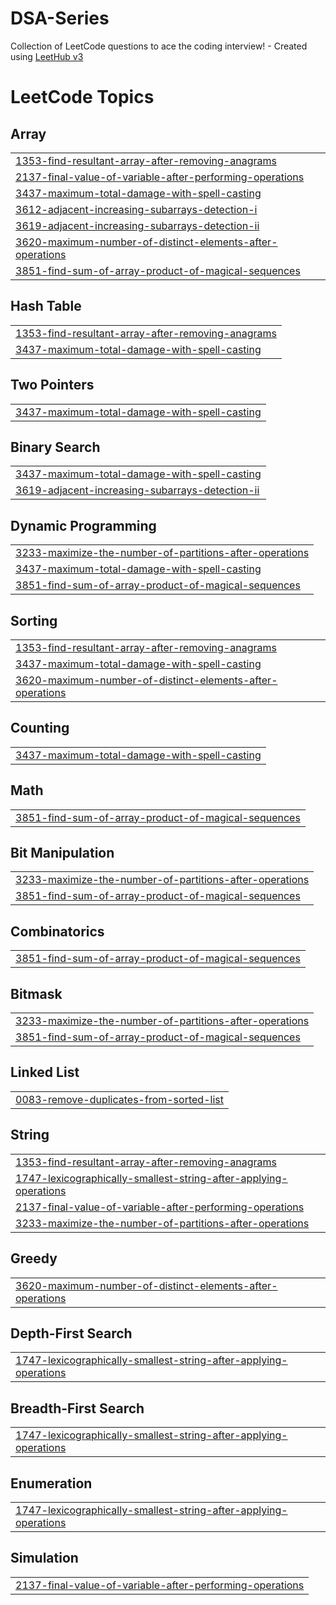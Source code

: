 # DSA-Series
Collection of LeetCode questions to ace the coding interview! - Created using [LeetHub v3](https://github.com/raphaelheinz/LeetHub-3.0)

<!---LeetCode Topics Start-->
# LeetCode Topics
## Array
|  |
| ------- |
| [1353-find-resultant-array-after-removing-anagrams](https://github.com/pratikraj143/DSA-Series/tree/master/1353-find-resultant-array-after-removing-anagrams) |
| [2137-final-value-of-variable-after-performing-operations](https://github.com/pratikraj143/DSA-Series/tree/master/2137-final-value-of-variable-after-performing-operations) |
| [3437-maximum-total-damage-with-spell-casting](https://github.com/pratikraj143/DSA-Series/tree/master/3437-maximum-total-damage-with-spell-casting) |
| [3612-adjacent-increasing-subarrays-detection-i](https://github.com/pratikraj143/DSA-Series/tree/master/3612-adjacent-increasing-subarrays-detection-i) |
| [3619-adjacent-increasing-subarrays-detection-ii](https://github.com/pratikraj143/DSA-Series/tree/master/3619-adjacent-increasing-subarrays-detection-ii) |
| [3620-maximum-number-of-distinct-elements-after-operations](https://github.com/pratikraj143/DSA-Series/tree/master/3620-maximum-number-of-distinct-elements-after-operations) |
| [3851-find-sum-of-array-product-of-magical-sequences](https://github.com/pratikraj143/DSA-Series/tree/master/3851-find-sum-of-array-product-of-magical-sequences) |
## Hash Table
|  |
| ------- |
| [1353-find-resultant-array-after-removing-anagrams](https://github.com/pratikraj143/DSA-Series/tree/master/1353-find-resultant-array-after-removing-anagrams) |
| [3437-maximum-total-damage-with-spell-casting](https://github.com/pratikraj143/DSA-Series/tree/master/3437-maximum-total-damage-with-spell-casting) |
## Two Pointers
|  |
| ------- |
| [3437-maximum-total-damage-with-spell-casting](https://github.com/pratikraj143/DSA-Series/tree/master/3437-maximum-total-damage-with-spell-casting) |
## Binary Search
|  |
| ------- |
| [3437-maximum-total-damage-with-spell-casting](https://github.com/pratikraj143/DSA-Series/tree/master/3437-maximum-total-damage-with-spell-casting) |
| [3619-adjacent-increasing-subarrays-detection-ii](https://github.com/pratikraj143/DSA-Series/tree/master/3619-adjacent-increasing-subarrays-detection-ii) |
## Dynamic Programming
|  |
| ------- |
| [3233-maximize-the-number-of-partitions-after-operations](https://github.com/pratikraj143/DSA-Series/tree/master/3233-maximize-the-number-of-partitions-after-operations) |
| [3437-maximum-total-damage-with-spell-casting](https://github.com/pratikraj143/DSA-Series/tree/master/3437-maximum-total-damage-with-spell-casting) |
| [3851-find-sum-of-array-product-of-magical-sequences](https://github.com/pratikraj143/DSA-Series/tree/master/3851-find-sum-of-array-product-of-magical-sequences) |
## Sorting
|  |
| ------- |
| [1353-find-resultant-array-after-removing-anagrams](https://github.com/pratikraj143/DSA-Series/tree/master/1353-find-resultant-array-after-removing-anagrams) |
| [3437-maximum-total-damage-with-spell-casting](https://github.com/pratikraj143/DSA-Series/tree/master/3437-maximum-total-damage-with-spell-casting) |
| [3620-maximum-number-of-distinct-elements-after-operations](https://github.com/pratikraj143/DSA-Series/tree/master/3620-maximum-number-of-distinct-elements-after-operations) |
## Counting
|  |
| ------- |
| [3437-maximum-total-damage-with-spell-casting](https://github.com/pratikraj143/DSA-Series/tree/master/3437-maximum-total-damage-with-spell-casting) |
## Math
|  |
| ------- |
| [3851-find-sum-of-array-product-of-magical-sequences](https://github.com/pratikraj143/DSA-Series/tree/master/3851-find-sum-of-array-product-of-magical-sequences) |
## Bit Manipulation
|  |
| ------- |
| [3233-maximize-the-number-of-partitions-after-operations](https://github.com/pratikraj143/DSA-Series/tree/master/3233-maximize-the-number-of-partitions-after-operations) |
| [3851-find-sum-of-array-product-of-magical-sequences](https://github.com/pratikraj143/DSA-Series/tree/master/3851-find-sum-of-array-product-of-magical-sequences) |
## Combinatorics
|  |
| ------- |
| [3851-find-sum-of-array-product-of-magical-sequences](https://github.com/pratikraj143/DSA-Series/tree/master/3851-find-sum-of-array-product-of-magical-sequences) |
## Bitmask
|  |
| ------- |
| [3233-maximize-the-number-of-partitions-after-operations](https://github.com/pratikraj143/DSA-Series/tree/master/3233-maximize-the-number-of-partitions-after-operations) |
| [3851-find-sum-of-array-product-of-magical-sequences](https://github.com/pratikraj143/DSA-Series/tree/master/3851-find-sum-of-array-product-of-magical-sequences) |
## Linked List
|  |
| ------- |
| [0083-remove-duplicates-from-sorted-list](https://github.com/pratikraj143/DSA-Series/tree/master/0083-remove-duplicates-from-sorted-list) |
## String
|  |
| ------- |
| [1353-find-resultant-array-after-removing-anagrams](https://github.com/pratikraj143/DSA-Series/tree/master/1353-find-resultant-array-after-removing-anagrams) |
| [1747-lexicographically-smallest-string-after-applying-operations](https://github.com/pratikraj143/DSA-Series/tree/master/1747-lexicographically-smallest-string-after-applying-operations) |
| [2137-final-value-of-variable-after-performing-operations](https://github.com/pratikraj143/DSA-Series/tree/master/2137-final-value-of-variable-after-performing-operations) |
| [3233-maximize-the-number-of-partitions-after-operations](https://github.com/pratikraj143/DSA-Series/tree/master/3233-maximize-the-number-of-partitions-after-operations) |
## Greedy
|  |
| ------- |
| [3620-maximum-number-of-distinct-elements-after-operations](https://github.com/pratikraj143/DSA-Series/tree/master/3620-maximum-number-of-distinct-elements-after-operations) |
## Depth-First Search
|  |
| ------- |
| [1747-lexicographically-smallest-string-after-applying-operations](https://github.com/pratikraj143/DSA-Series/tree/master/1747-lexicographically-smallest-string-after-applying-operations) |
## Breadth-First Search
|  |
| ------- |
| [1747-lexicographically-smallest-string-after-applying-operations](https://github.com/pratikraj143/DSA-Series/tree/master/1747-lexicographically-smallest-string-after-applying-operations) |
## Enumeration
|  |
| ------- |
| [1747-lexicographically-smallest-string-after-applying-operations](https://github.com/pratikraj143/DSA-Series/tree/master/1747-lexicographically-smallest-string-after-applying-operations) |
## Simulation
|  |
| ------- |
| [2137-final-value-of-variable-after-performing-operations](https://github.com/pratikraj143/DSA-Series/tree/master/2137-final-value-of-variable-after-performing-operations) |
<!---LeetCode Topics End-->